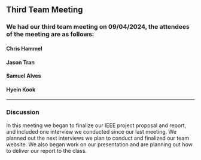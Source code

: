 ## Third Team Meeting

### We had our third team meeting on 09/04/2024, the attendees of the meeting are as follows:
#### Chris Hammel
#### Jason Tran
#### Samuel Alves
#### Hyein Kook
---

### Discussion

In this meeting we began to finalize our IEEE project proposal and report, and included one interview we conducted since our last meeting. We planned out the next interviews we plan to conduct and finalized our team website.
We also began work on our presentation and are planning out how to deliver our report to the class.
